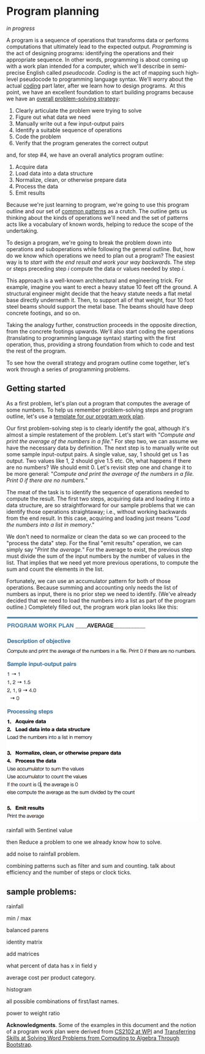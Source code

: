 # Program planning

*in progress*

A program is a sequence of operations that transforms data or performs computations that ultimately lead to the expected output. *Programming* is the act of designing programs: identifying the operations and their appropriate sequence.  In other words, programming is about coming up with a work plan intended for a computer, which we'll describe in semi-precise English called *pseudocode*. *Coding* is the act of mapping such high-level pseudocode to programming language syntax. We'll worry about the actual [coding](coding.md) part later, after we learn how to design programs.
 At this point, we have an excellent foundation to start building programs because we have an [overall problem-solving strategy](programming.md):

1. Clearly articulate the problem were trying to solve
2. Figure out what data we need
3. Manually write out a few input-output pairs
4. Identify a suitable sequence of operations
5. Code the problem
6. Verify that the program generates the correct output

and, for step #4, we have an overall analytics program outline:

1. Acquire data
2. Load data into a data structure
2. Normalize, clean, or otherwise prepare data
3. Process the data
4. Emit results

Because we're just learning to program, we're going to use this program outline and our set of [common patterns](programming.md) as a crutch. The outline gets us thinking about the kinds of operations we'll need and the set of patterns acts like a vocabulary of known words, helping to reduce the scope of the undertaking.

To design a program, we're going to break the problem down into operations and suboperations while following the general outline. But, how do we know which operations we need to plan out a program? The easiest way is to *start with the end result and work your way backwards*. The step or steps preceding step *i* compute the data or values needed by step *i*.

This approach is a well-known architectural and engineering trick. For example, imagine you want to erect a heavy statue 10 feet off the ground. A structural engineer might decide that the heavy statute needs a flat metal base directly underneath it. Then, to support all of that weight, four 10 foot steel beams should support the metal base. The beams should have deep concrete footings, and so on.

Taking the analogy further, construction proceeds in the opposite direction, from the concrete footings upwards. We'll also start coding the operations (translating to programming language syntax) starting with the first operation, thus, providing a strong foundation from which to code and test the rest of the program.

To see how the overall strategy and program outline come together, let's work through a series of programming problems.

## Getting started

As a first problem, let's plan out a program that computes the average of some numbers. To help us remember problem-solving steps and program outline, let's use a [template for our program work plan](plans/program-planning.pdf).

Our first problem-solving step is to clearly identify the goal, although it's almost a simple restatement of the problem. Let's start with "*Compute and print the average of the numbers in a file*."  For step two, we can assume we have the necessary data by definition. The next step is to manually write out some sample input-output pairs. A single value, say, 1 should get us 1 as output. Two values like 1, 2 should give 1.5 etc.  Oh, what happens if there are no numbers? We should emit 0.  Let's revisit step one and change it to be more general: "*Compute and print the average of the numbers in a file. Print 0 if there are no numbers.*"

The meat of the task is to identify the sequence of operations needed to compute the result. The first two steps, acquiring data and loading it into a data structure, are so straightforward for our sample problems that we can identify those operations straightaway; i.e., without working backwards from the end result. In this case, acquiring and loading just means "*Load the numbers into a list in memory*."

We don't need to normalize or clean the data so we can proceed to the "process the data" step. For the final "emit results" operation, we can simply say "*Print the average.*" For the average to exist, the previous step must divide the sum of the input numbers by the number of values in the list.  That implies that we need yet more previous operations, to compute the sum and count the elements in the list. 

Fortunately, we can use an accumulator pattern for both of those operations. Because summing and accounting only needs the list of numbers as input, there is no prior step we need to identify. (We've already decided that we need to load the numbers into a list as part of the program outline.)  Completely filled out, the program work plan looks like this:

<img src=images/average-plan.png width=500>

rainfall with Sentinel value

then Reduce a problem to one we already know how to solve.

add noise to rainfall problem.

combining patterns such as filter and sum and counting. talk about efficiency and the number of steps or clock ticks.


## sample problems:

rainfall

min / max

balanced parens

identity matrix

add matrices

what percent of data has x in field y

average cost per product category.

histogram

all possible combinations of first/last names.

power to weight ratio

**Acknowledgments**.  Some of the examples in this document and the notion of a program work plan were derived from [CS2102 at WPI](http://web.cs.wpi.edu/~cs2102/b16/Lectures/planning.html) and [Transferring Skills at Solving Word Problems from Computing to Algebra Through Bootstrap](https://cs.brown.edu/~sk/Publications/Papers/Published/sfkf-trans-word-prob-comp-alg-bs/paper.pdf).